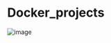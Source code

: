 # Docker_projects

![image](https://github.com/user-attachments/assets/53ad26b8-4c1d-445e-9cb4-6cc47f9876f3)
